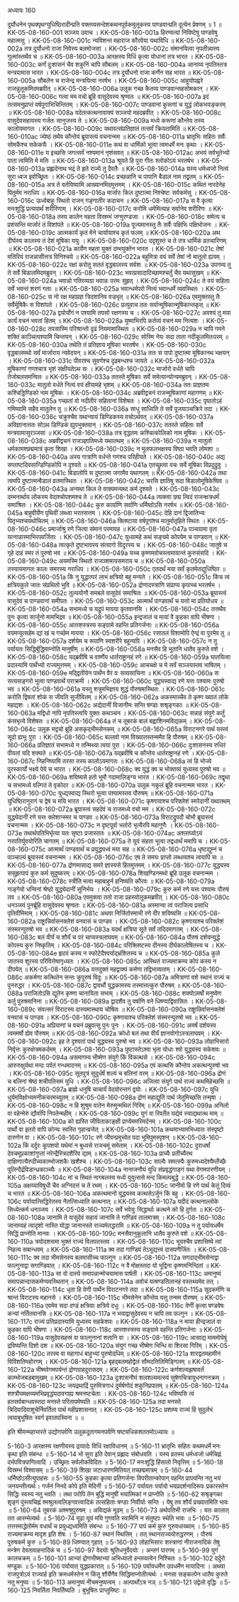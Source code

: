 अध्यायः 160

दुर्योधनेन पृथक्पृथग्युधिष्ठिरादीन्प्रति वक्तव्यसन्देशकथनपूर्वकमुलूकस्य पाण्डवान्प्रति दूत्येन प्रेषणम् ॥ 1 ॥
KK-05-08-160-001  	सञ्जय उवाच ।
KK-05-08-160-001a	हिरण्वत्यां निविष्टेषु पाण्डवेषु महात्मसु ।
KK-05-08-160-001c	न्यविशन्त महाराज कौरवेया यथाविधि ॥
KK-05-08-160-002a	तत्र दुर्योधनो राजा निवेस्य बलमोजसा ।
KK-05-08-160-002c	संमानयित्वा नृपतीन्न्यस्य गुल्मांस्तथैव च ॥
KK-05-08-160-003a	आरक्षस्य विधिं कृत्वा योधानां तत्र भारत ।
KK-05-08-160-003c	कर्णं दुःशासनं चैव शकुनिं चापि सौबलम् ॥
KK-05-08-160-004a	आनाय्य नृपतिस्तत्र मन्त्रयामास भारत ।
KK-05-08-160-004c	तत्र दुर्योधनो राजा कर्णेन सह भारत ॥
KK-05-08-160-005a	सौबलेन च राजेन्द्र मन्त्रयित्वा नरर्षभ ।
KK-05-08-160-005c	आहूयोपह्वरे राजन्नुलूकमिदमब्रवीत् ॥
KK-05-08-160-006a	उलूक गच्छ कैतव्य पाण्डवान्सहसोमकान् ।
KK-05-08-160-006c	गत्वा मम वचो ब्रूहि वासुदेवस्य श्रृण्वतः ॥
KK-05-08-160-007a	इदं तत्समनुप्राप्तं वर्षपूगाभिचिन्तितम् ।
KK-05-08-160-007c	पाण्डवानां कुरूणां च युद्धं लोकभयङ्करम् ॥
KK-05-08-160-008a	यदेतत्कत्थनावाक्यं सञ्जयो महदब्रवीत् ।
KK-05-08-160-008c	वासुदेवसहायस्य गर्जतः सानुजस्य ते ॥
KK-05-08-160-009a	मध्ये करूणां कौन्तेय तस्य कालोयमागतः ।
KK-05-08-160-009c	यथावत्संप्रतिज्ञातं तत्सर्वं क्रियतामिति ॥
KK-05-08-160-010ac	ज्येष्ठं तथैव कौन्तेयं ब्रूयास्त्यं वचनान्मम ॥
KK-05-08-160-011a	भ्रातृभिः सहितः सर्वैः सोमकैश्च सकेकयैः ।
KK-05-08-160-011e	कथं वा धार्मिको भूत्वा त्वमधर्मे मनः कृथाः ।
KK-05-08-160-011e	य इच्छसि जगत्सर्वं नश्यमानं नृशंसवत् ॥
KK-05-08-160-012ac	अभयं सर्वभूतेभ्यो पाता त्वमिति मे मतिः ॥
KK-05-08-160-013a	श्रूयते हि पुरा गीतः श्लोकोऽयं भरतर्षभ ।
KK-05-08-160-013a	प्रह्लादेनाथ भद्रं ते हृते राज्ये तु दैवतैः ॥
KK-05-08-160-014a	यस्य धर्मध्वजो नित्यं सुरा ध्वज इवोच्छ्रितः ।
KK-05-08-160-014c	प्रच्छन्नानि च पापानि बैडालं नाम तद्व्रतम् ॥
KK-05-08-160-015a	अत्र ते वर्तयिष्यामि आख्यानमिदमुत्तमम् ।
KK-05-08-160-015c	कथितं नारदेनेह पितुर्मम नराधिप ॥
KK-05-08-160-016a	मार्जारः किल दुष्टात्मा निश्चेष्टः सर्वकर्मसु ।
KK-05-08-160-016c	ऊर्ध्वबाहुः स्थितो राजन् गङ्गातीर कदाचन ॥
KK-05-08-160-017a	स वै कृत्वा मनःशुद्धिं प्रत्ययार्थं शरीरिणाम् ।
KK-05-08-160-017c	करोमि धर्ममित्याह सर्वानेव शरीरिणः ॥
KK-05-08-160-018a	तस्य कालेन महता विस्रम्भं जग्मुरण्डजाः ।
KK-05-08-160-018c	समेत्य च प्रशंसन्ति मार्जारं तं विशांपते ॥
KK-05-08-160-019a	पूज्यमानस्तु तैः सर्वैः पक्षिभिः पक्षिभोजनः ।
KK-05-08-160-019c	आत्मकार्यं कृतं मेने चार्यायाश्च कृतं फलम् ॥
KK-05-08-160-020a	अथ दीर्घस्य कालस्य तं देशं मूषिका ययुः ।
KK-05-08-160-020c	ददृशुस्तं च ते तत्र धार्मिकं व्रतचारिणम् ॥
KK-05-08-160-021a	कार्येण महता युक्तं दम्भयुक्तेन भारत ।
KK-05-08-160-021c	तेषां मतिरियं राजन्नासीत्तत्र विनिश्चये ॥
KK-05-08-160-022a	बहुमित्रा वयं सर्वे तेषां नो मातुलो ह्ययम् ।
KK-05-08-160-022c	रक्षां करोतु सततं वृद्धबालस्य सर्वशः ॥
KK-05-08-160-023a	उपगम्य तु ते सर्वे बिडालमिदमब्रुवन् ।
KK-05-08-160-023c	भवत्प्रसादादिच्छामश्चर्तुं चैव यथासुखम् ॥
KK-05-08-160-024a	भवान्नो गतिरव्यग्रा भवान्नः परमः सुहृत् ।
KK-05-08-160-024c	ते वयं सहिताः सर्वे भवन्तं शरणं गताः ॥
KK-05-08-160-025a	भवान्धर्मपरो नित्यं भवान्धर्मे व्यवस्थितः ।
KK-05-08-160-025c	स नो रक्ष महाप्रज्ञ त्रिदशानिव वज्रभृत् ॥
KK-05-08-160-026a	एवमुक्तस्तु तैः सर्वैर्मूषिकैः स विशांपते ।
KK-05-08-160-026c	प्रत्युवाच ततः सर्वान्मूषिकान्मूषिकान्तकृत् ॥
KK-05-08-160-027a	द्वयोर्योगं न पश्यामि तपसो रक्षणस्य च ।
KK-05-08-160-027c	अवश्यं तु मया कार्यं वचनं भवतां हितम् ॥
KK-05-08-160-028a	युष्माभिरपि कर्तव्यं वचनं मम नित्यशः ।
KK-05-08-160-028c	तपसास्मि परिश्रान्तो दृढं नियमामास्थितः ॥
KK-05-08-160-029a	न चापि गमने शक्तिं काञ्चित्पश्यामि चिन्तयन् ।
KK-05-08-160-029c	सोस्मि नेयः सदा ताता नदीकूलमितःपरम् ॥
KK-05-08-160-030a	तथेति तं प्रतिज्ञाय मूषिका भरतर्षभ ।
KK-05-08-160-030c	वृद्धबालमथो सर्वं मार्जाराय न्यवेदयन् ॥
KK-05-08-160-031a	ततः स पापो दुष्टात्मा मूषिकानथ भक्षयन् ।
KK-05-08-160-031c	पीवरश्च सुवर्णश्च दृढबन्धश्च जायते ॥
KK-05-08-160-032a	मूषिकाणां गणश्चात्र भृशं संक्षीयतेऽथ सः ।
KK-05-08-160-032c	मार्जारो वर्धते चापि तेजोबलसमन्वितः ॥
KK-05-08-160-033a	ततस्ते मूषिकाः सर्वे समेत्यान्योन्यमब्रुवन् ।
KK-05-08-160-033c	मातुलो वर्धते नित्यं वयं क्षीयामहे भृशम् ॥
KK-05-08-160-034a	ततः प्राज्ञतमः कश्चिड्डिण्डिको नाम मूषिकः ।
KK-05-08-160-034c	अब्रवीद्वचनं राजन्मूषिकाणां महागणम् ॥
KK-05-08-160-035a	गच्छतां वो नदीतीरं सहितानां विशेषतः ।
KK-05-08-160-035c	पृष्ठतोऽहं गमिष्यामि सहैव मातुलेन तु ॥
KK-05-08-160-036a	साधु साध्विति ते सर्वे पूजयाञ्चक्रिरे तदा ।
KK-05-08-160-036c	चक्रुश्चैव यथान्यायं डिण्डिकस्य वचोऽर्थवत् ॥
KK-05-08-160-037a	अविज्ञानात्ततः सोऽथ डिण्डिकं ह्युपभुक्तवान् ।
KK-05-08-160-037c	ततस्ते सहिताः सर्वे मन्त्रयामासुरञ्जसा ॥
KK-05-08-160-038a	तत्र वृद्धतमः कश्चित्कोलिको नाम मूषिकः ।
KK-05-08-160-038c	अब्रवीद्वचनं राजञ्ज्ञातिमध्ये यथातथम् ॥
KK-05-08-160-039a	न मातुलो धर्मकामश्छद्ममात्रं कृता शिखा ।
KK-05-08-160-039c	न मूलफलभक्षस्य विष्ठा भवति लोमशा ॥
KK-05-08-160-040a	अस्य गात्राणि वर्धन्ते गणश्च परिहीयते ।
KK-05-08-160-040c	अद्य सप्ताष्टदिवसान्डिण्डिकोपि न दृश्यते ॥
KK-05-08-160-041a	एतच्छ्रुत्वा वचः सर्वे मूषिका विप्रदुद्रुवुः ।
KK-05-08-160-041c	बिडालोपि स दुष्टात्मा जगामैव यथागतम् ॥
KK-05-08-160-042a	तथा त्वमपि दुष्टात्मन्बैडालं व्रतमास्थितः ।
KK-05-08-160-042c	चरसि ज्ञातिषु सदा बिडालोमूषिकेष्विव ॥
KK-05-08-160-043a	अन्यथा किल ते वाक्यमन्यथा कर्म दृश्यते ।
KK-05-08-160-043c	दम्भनार्थाय लोकस्य वेदाश्चोपशमश्च ते ॥
KK-05-08-160-044a	त्यक्त्वा छद्म त्विदं राजन्क्षत्रधर्मं समाश्रितः ।
KK-05-08-160-044c	कुरु कार्याणि सर्वाणि धर्मिष्ठोऽसि नरर्षभ ॥
KK-05-08-160-045a	बाहुवीर्येण पृथिवीं लब्ध्वा भरतसत्तम ।
KK-05-08-160-045c	देहि दानं द्विजातिभ्यः पितृभ्यश्चयथोचितम् ॥
KK-05-08-160-046a	क्लिष्टाया वर्षपूगांश्च मातुर्मातृहिते स्थितः ।
KK-05-08-160-046c	प्रमार्जाश्रु रणे जित्वा संमानं परमावह ॥
KK-05-08-160-047a	पञ्चग्रामा वृता यत्नान्नास्माभिरपवर्जिताः ।
KK-05-08-160-047c	युध्यामहे कथं सङ्ख्ये कोपयेम च पाण्डवान् ॥
KK-05-08-160-048a	त्वत्कृते दुष्टभावस्य संत्यागो विदुरस्य च ।
KK-05-08-160-048c	जातुषे च गृहे दाहं स्मर तं पुरुषो भव ॥
KK-05-08-160-049a	यच्च कृष्णमवोचस्त्वमायान्तं कुरुसंसदि ।
KK-05-08-160-049c	अयमस्मि स्थितो राजञ्शमायसमराय च ॥
KK-05-08-160-050a	तस्यायमागतः कालः समरस्य नराधिप ।
KK-05-08-160-050c	एतदर्थं मया सर्वं कृतमेतद्युधिष्ठिर ॥
KK-05-08-160-051a	किं नु युद्धात्परं लाभं क्षत्रियो बहु मन्यते ।
KK-05-08-160-051c	किंच त्वं क्षत्रियकुले जातः संप्रथितो भुवि ॥
KK-05-08-160-052a	द्रोणादस्त्राणि संप्राप्य कृपाच्च भरतर्षभ ।
KK-05-08-160-052c	तुल्ययोनौ समबले वासुदेवं समाश्रितः ॥
KK-05-08-160-053a	ब्रूयास्त्वं वासुदेवं च पाण्डवानां समीपतः ।
KK-05-08-160-053c	आत्मार्थं पाण्डवार्थं च यत्तो मां प्रतियोधय ॥
KK-05-08-160-054a	सभामध्ये च यद्रूपं मायया कृतवानसि ।
KK-05-08-160-054c	तत्तथैव पुनः कृत्वा सार्जुनो मामभिद्रव ॥
KK-05-08-160-055a	इन्द्रजालं च मायां वै कुहका वापि भीषणा ।
KK-05-08-160-055c	आत्तशस्त्रस्य सङ्ग्रामे वहन्ति प्रतिगर्जनाः ॥
KK-05-08-160-056a	वयमप्युत्सहेम द्यां खं च गच्छेम मायया ।
KK-05-08-160-056c	रसातलं विशामोपि ऐन्द्रं वा पुरमेव तु ॥
KK-05-08-160-057a	दर्शयेम च रूपाणि स्वशरीरे बहून्यपि ।
KK-05-08-160-057c	न तु पर्यायतः सिद्धिर्बुद्धिमाप्नोति मानुषीम् ॥
KK-05-08-160-058a	मनसैव हि भूतानि धातैव कुरुते वशे ।
KK-05-08-160-058c	यद्ब्रवीषि च वार्ष्णेय धार्तराष्ट्रानहं रणे ॥
KK-05-08-160-059a	घातयित्वा प्रदास्यामि पार्थेभ्यो राज्यमुत्तमम् ।
KK-05-08-160-059c	आचचक्षे च मे सर्वं सञ्जयस्तव भाषितम् ।
KK-05-08-160-059e	मद्द्वितीयेन पार्थेन वैरं वः सव्यसाचिना ॥
KK-05-08-160-060a	स सत्यसङ्गरो भूत्वा पाण्डवार्थे पराक्रमी ।
KK-05-08-160-060c	युद्ध्यस्वाद्य रणे यत्तः पश्यामः पुरुषो भव ॥
KK-05-08-160-061a	यस्तु शत्रुमभिज्ञाय शुद्धं पौरुषमास्थितः ।
KK-05-08-160-061c	करोति द्विषतां शोकं स जीवति सुजीवितम् ॥
KK-05-08-160-062a	अकस्माच्चैव ते कृष्ण ख्यातं लोके महद्यशः ।
KK-05-08-160-062c	अद्येदानीं विजानीमः सन्ति षण्डाः शश्रृङ्गकाः ॥
KK-05-08-160-063a	मद्विधो नापि नृपतिस्त्वयि युक्तः कथञ्चन ।
KK-05-08-160-063c	सन्नाहं संयुगे कर्तुं कंसभृत्ये विशेषतः ॥
KK-05-08-160-064a	तं च तूबरकं बालं बह्वाशिनमविद्यकम् ।
KK-05-08-160-064c	उलूक मद्वचो ब्रूहि असकृद्भीमसेनकम् ॥
KK-05-08-160-065a	विराटनगरे पार्थ यस्त्वं सूदो ह्यभूः पुरा ।
KK-05-08-160-065c	बल्लवो नाम विख्यातस्तन्ममैव हि पौरुषम् ॥
KK-05-08-160-066a	प्रतिज्ञातं सभामध्ये न तन्मिथ्या त्वया पुरा ।
KK-05-08-160-066c	दुःशासनस्य रुधिरं पीयतां यदि शक्यते ॥
KK-05-08-160-067a	यद्ब्रवीषि च कौन्तेय धार्तराष्ट्रानहं रणे ।
KK-05-08-160-067c	निहनिष्यामि तरसा तस्य कालोऽयमागतः ॥
KK-05-08-160-068a	त्वं हि भोज्ये पुरस्कार्यो भक्ष्ये पेये च भारत ।
KK-05-08-160-068c	क्व युद्धं क्व च भोक्तव्यं युध्यस्व पुरुषो भव ॥
KK-05-08-160-069a	शयिष्यसे हतो भूमौ गदामालिङ्ग्य भारत ।
KK-05-08-160-069c	तद्वृथा च सभामध्ये वल्गितं ते वृकोदर ॥
KK-05-08-160-070a	उलूक नकुलं ब्रूहि वचनान्मम भारत ।
KK-05-08-160-070c	युध्द्यस्वाद्य स्थिरो भूत्वा पश्यामस्तव पौरुषम् ॥
KK-05-08-160-071a	युधिष्ठिरानुरागं च द्वेषं च मयि भारत ।
KK-05-08-160-071c	कृष्णायाश्च परिक्लेशं स्मरेदानीं यथातथम् ॥
KK-05-08-160-072a	ब्रूयास्त्वं सहदेवं च राजमध्ये वचो मम ।
KK-05-08-160-072c	युद्ध्येदानीं रणे यत्तः क्लेशान्स्मर च पाण्डव ॥
KK-05-08-160-073a	विराटद्रुपदौ चोभौ ब्रूयास्त्वं वचनान्मम ।
KK-05-08-160-073c	न दृष्टपूर्वा भर्तारो भृत्यैरपि महागुणैः ।
KK-05-08-160-073e	तथार्थपतिभिर्भृत्या यतः सृष्टाः प्रजास्ततः ॥
KK-05-08-160-074ac	अश्लाघ्योऽयं नरपतिर्युवयोरिति चागतम् ॥
KK-05-08-160-075a	ते यूयं संहता भूत्वा तद्वधार्थं ममापि च ।
KK-05-08-160-075c	आत्मार्थं पाण्डवार्थं च प्रयुद्ध्यध्वं मया सह ॥
KK-05-08-160-076a	धृष्टद्युम्नं च पाञ्चाल्यं ब्रूयास्त्वं वचनान्मम ।
KK-05-08-160-076c	एष ते समयः प्राप्तो लब्धव्यश्च त्वयापि सः ॥
KK-05-08-160-077a	द्रोणमासाद्य समरे ज्ञास्यसे हितमुत्तमम् ।
KK-05-08-160-077c	युद्ध्यस्व ससुहृत्पापं कुरु कर्म सुदुष्करम् ॥
KK-05-08-160-078a	शिखण्डिनमथो ब्रूहि उलूक वचनान्मम ।
KK-05-08-160-078c	स्त्रीति मत्वा महाबाहुर्न हनिष्यति कौरवः ॥
KK-05-08-160-079a	गाङ्गेयो धन्विनां श्रेष्ठो युद्ध्येदानीं सुनिर्भयः ।
KK-05-08-160-079c	कुरु कर्म रणे यत्तः पश्यामः पौरुषं तव ॥
KK-05-08-160-080a	एवमुक्त्वा ततो राजा प्रहस्योलूकमब्रवीत् ।
KK-05-08-160-080c	धनञ्जयं पुनर्ब्रूहि वासुदेवस्य श्रृण्वतः ॥
KK-05-08-160-081a	अस्मान्वा त्वं पराजित्य प्रसाधि पृतिवीमिमाम् ।
KK-05-08-160-081c	अथवा निर्जितोस्माभी रणे वीर शयिष्यसि ॥
KK-05-08-160-082a	राष्ट्रान्निर्वासनक्लेशं वनवासं च पाण्डव ।
KK-05-08-160-082c	कृष्णायाश्च परिक्लेशं संस्मरन्पुरुषो भव ॥
KK-05-08-160-083a	यदर्थं क्षत्रिया सूते सर्वं तदिदमागतम् ।
KK-05-08-160-083c	बलं वीर्यं च शौर्यं च परं चाप्यस्त्रलाघवम् ॥
KK-05-08-160-084a	पौरुषं दर्शयन्युद्धे कोपस्य कुरु निष्कृतिम् ।
KK-05-08-160-084c	परिक्लिष्टस्य दीनस्य दीर्घकालोषितस्य च ।
KK-05-08-160-084e	हृदयं कस्य न स्फोटेदैश्वर्याद्भ्रंशितस्य च ॥
KK-05-08-160-085a	कुले जातस्य शूरस्य परिवित्तेष्वगृध्यतः ।
KK-05-08-160-085c	आस्थितं राज्यमाक्रम्य कोपं कस्य न दीपयेत् ॥
KK-05-08-160-086a	यत्तदुक्तं महद्वाक्यं कर्मणा तद्विभाव्यताम् ।
KK-05-08-160-086c	अकर्मणा कत्थितेन सन्तः कुपुरुषं विदुः ॥
KK-05-08-160-087a	अमित्राणां वशे स्थानं राज्यं च पुनरुद्धर ।
KK-05-08-160-087c	द्वावर्थौ युद्धकामस्य तस्मात्तत्कुरु पौरुषम् ॥
KK-05-08-160-088a	पराजितोऽसि द्यूतेन कृष्णा चानायिता सभाम् ।
KK-05-08-160-088c	शक्योऽमर्षो मनुष्येण कर्तु पुरुषमानिना ॥
KK-05-08-160-089a	द्वादशैव तु वर्षाणि वने धिष्ण्याद्विवासितः ।
KK-05-08-160-089c	संवत्सरं विराटस्य दास्यमास्थाय चोषितः ॥
KK-05-08-160-090a	राष्ट्रान्निर्वासनक्लेशं वनवासं च पाण्डव ।
KK-05-08-160-090c	कृष्णायाश्च परिक्लेशं संस्मरन्पुरुषो भव ॥
KK-05-08-160-091a	अप्रियाणां च वचनं प्रब्रुवत्सु पुनः पुनः ।
KK-05-08-160-091c	अमर्षं दर्शयस्व त्वममर्षो ह्येव पौरुषम् ॥
KK-05-08-160-092a	क्रोधो बलं तथा वीर्यं ज्ञानयोगोऽस्त्रलाघवम् ।
KK-05-08-160-092c	इह ते दृश्यतां पार्थ युद्ध्यस्व पुरुषो भव ॥
KK-05-08-160-093a	लोहाभिसारो निर्वृत्तः कुरुक्षेत्रमकर्दमम् ।
KK-05-08-160-093a	पुष्टास्तेऽश्वा भृता योधाः श्वो युद्ध्यस्व सकेशवः ॥
KK-05-08-160-094a	असमागम्य भीष्मेण संयुगे किं विकत्थसे ।
KK-05-08-160-094c	आरुरुक्षुर्यथा मन्दः पर्वतं गन्धमादनम् ॥
KK-05-08-160-095a	एवं कत्थसि कौन्तेय अकत्थन्पुरुषो भव ।
KK-05-08-160-095c	सूतपुत्रं सुदुर्धर्षं शल्यं च बलिनां वरम् ॥
KK-05-08-160-096a	द्रोणं च बलिनां श्रेष्ठं शचीपतिसमं युधि ।
KK-05-08-160-096c	अजित्वा संयुगे पार्थ राज्यं कथमिहेच्छसि ॥
KK-05-08-160-097a	ब्राह्मे धनुषि चाचार्यं वेदयोरन्तगं द्वयोः ।
KK-05-08-160-097c	युधि धुर्यमविक्षोभ्यमनीकचरमच्युतम् ॥
KK-05-08-160-098a	द्रोणं महाद्युतिं पार्थ जेतुमिच्छसि तन्मृषा ।
KK-05-08-160-098c	न हि शुश्रुम वातेन मेरुमुन्मथितं गिरिम् ॥
KK-05-08-160-099a	अनिलो वा वहेन्मेरुं द्यौर्वापि निपतेन्महीम् ।
KK-05-08-160-099c	युगं वा रिवर्तेत यद्येवं स्याद्यथात्थ माम् ॥
KK-05-08-160-100a	को ह्यस्ति जीविताकाङ्क्षी प्राप्येममरिमर्दनम् ।
KK-05-08-160-100c	पार्थो वा इतरो वापि कोन्यः स्वस्ति गृहान्व्रजेत् ॥
KK-05-08-160-101a	कथमाभ्यामभिध्यातः संस्पृष्टो दारुणेन वा ।
KK-05-08-160-101c	रणे जीवन्प्रमुच्येत पदा भूमिपुमस्पृशन् ॥
KK-05-08-160-102a	किं दर्दुरः कूपशयो यथेमां न बुध्यसे राजचमूं समेताम् ।
KK-05-08-160-102c	दुराधर्षां देवचमूप्रकाशांगुप्तां नरेन्द्रैस्त्रिदशैरिव द्याम् ॥
KK-05-08-160-103a	प्राच्यैः प्रतीच्यैरथ दाक्षिणात्यैरुदीच्यकाम्भोजशकैः  खशैश्च ।
KK-05-08-160-103c	साल्वैः समत्स्यैः कुरुमध्यदेश्यैर्म्लेच्छैः पुलिन्दैर्द्रविडान्ध्रकाञ्च्यैः ॥
KK-05-08-160-104a	नानाजनौघं युधि संप्रवृद्धंगाङ्गं यथा वेगमपारणीयम् ।
KK-05-08-160-104c	मां च स्थितं नागबलस्य मध्ये युयुत्ससे मन्द किमल्पबुद्धे ॥
KK-05-08-160-105a	अक्षय्याविषुधी चैव अग्निदत्तं च ते रथम् ।
KK-05-08-160-105c	जानीमो हि रणे पार्थ केतुं दिव्यं च भारत ॥
KK-05-08-160-106a	अकत्थमानो युद्ध्यस्व कत्थसेऽर्जुन किं बहु ।
KK-05-08-160-106c	पर्यायात्सिद्धिरेतस्य नैतत्सिध्याति कत्थनात् ॥
KK-05-08-160-107a	यदीदं कत्थनाल्लोके सिध्येत्कर्म धनञ्जय ।
KK-05-08-160-107c	सर्वे भवेयुः सिद्धार्थाः कत्थने को हि दुर्गतः ॥
KK-05-08-160-108a	जानामि ते वासुदेवं सहायं जानामि ते गाण्डिवं तालमात्रम् ।
KK-05-08-160-108c	जानाम्यहं त्वादृशो नास्ति योद्धा जानानस्ते राज्यमेतद्धरामि ॥
KK-05-08-160-109a	न तु पर्यायधर्मेम सिद्धिं प्राप्नोति मानवः ।
KK-05-08-160-109c	मनसैवानुकूलानि धातैव कुरुते वशे ॥
KK-05-08-160-110a	त्रयोदशसमा भुक्तं राज्यं विलपतस्तव ।
KK-05-08-160-110c	भूयश्चैव प्रशासिष्ये त्वां निहत्य सबान्धवम् ॥
KK-05-08-160-111a	क्व तदा गाण्डिवं तेऽभूद्यत्त्वं दासपणैर्जितः ।
KK-05-08-160-111c	क्व तदा भीमसेनस्य बलमासीच्च फाल्गुन ॥
KK-05-08-160-112a	सगदाद्भीमसेनाद्वा फाल्गुनाद्वा सगाण्डिवात् ।
KK-05-08-160-112c	न वै मोक्षस्तदा यो भूद्विना कृष्णमनिन्दितां ॥
KK-05-08-160-113a	सा वो दास्ये समापन्नान्मोचयामास पार्षती ।
KK-05-08-160-113c	अमानुष्यं समापन्नान्दासकर्मण्यवस्थितान् ॥
KK-05-08-160-114a	अवोचं यत्षण्डतिलानहं वस्तथ्यमेव तत् ।
KK-05-08-160-114c	धृता हि वेणी पार्थेन विराटनगरे तदा ॥
KK-05-08-160-115a	सूदकर्मणि च श्रान्तं विराटस्य महानसे ।
KK-05-08-160-115c	भीमसेनेन कौन्तेय यत्तु तन्मम पौरुषम् ॥
KK-05-08-160-116a	एवमेव सदा दण्डं क्षत्रियाः क्षत्रिये दधुः ।
KK-05-08-160-116c	वेणीं कृत्वा षण्डवेषः कन्यां नर्तितवानसि ॥
KK-05-08-160-117a	न भयाद्वासुदेवस्य न चापि तव फल्गुन ।
KK-05-08-160-117c	राज्यं प्रतिप्रदास्यामि युध्यस्व सहकेशवः ॥
KK-05-08-160-118a	न माया हीन्द्रजालं वा कुहका वापि भीषणा ।
KK-05-08-160-118c	आत्तशस्त्रस्य सङ्ग्रामे वहन्ति प्रतिगर्जनाः ॥
KK-05-08-160-119a	वासुदेवसहस्रं वा फाल्गुनानां शतानि वा ।
KK-05-08-160-119c	आसाद्य माममोघेषुं द्रविष्यन्ति दिशो दश ॥
KK-05-08-160-120a	संयुगं गच्छ भीष्मेण भिन्धि वा शिरसा गिरिम् ।
KK-05-08-160-120c	तरस्व वा महागाधं बाहुभ्यां पुरुषोदधिम् ॥
KK-05-08-160-121a	शारद्वतमहामीनं विविंशतिमहोरगम् ।
KK-05-08-160-121a	बृहद्बलमहोद्वेलं सौमदत्तितिमिङ्गिलम् ॥
KK-05-08-160-122a	भीष्मवेगमपर्यन्तं द्रोणग्राहदुरासदम् ।
KK-05-08-160-122c	कर्णशल्यझषावर्तं काम्भोजबडबामुखम् ॥
KK-05-08-160-123a	दुःशासनौघं शलशल्यमत्स्यं सुषेणचित्रायुधनागनक्रम् ।
KK-05-08-160-123c	जयद्रथाद्रिं पुरुमित्रगाधं दुर्मर्षणोदं शकुनिप्रपातम् ॥
KK-05-08-160-124a	शश्त्रौघमक्षय्यमभिप्रवृद्धंयदावगाह्य श्रमनष्टचेताः ।
KK-05-08-160-124c	भविष्यसि त्वं हतसर्वबान्धवस्तदा मनस्ते परितापमेष्यति ॥
KK-05-08-160-125a	तदा मनस्ते त्रिदिवादिवाशुचेर्निवर्तिता पार्थ महीप्रशासनात् ।
KK-05-08-160-125c	प्रशाम्य राज्यं हि सुदुर्लभं त्वयाबुभूषितः स्वर्ग इवातपस्विना ॥ ॥

इति श्रीमन्महाभारते उद्योगपर्वणि उलूकदूतागमनपर्वणि षष्ट्यधिकशततमोऽध्यायः ॥

5-160-3 आरक्षस्य रक्षणीयस्य द्रव्यादेः विधिं रक्षाविधानम् ॥ 5-160-11 भ्रातृभिः सहितः कथमधर्मे मनः कृथा इति संबन्धः ॥ 5-160-14 भो सुरा इति देवान् प्रह्लादः संबोधयति । यस्य व्रतस्य धर्मध्वजो धर्मचिह्नं दर्भपवित्रपाणित्वादि । उच्छ्रितः सर्वलोकविदितः ॥ 5-160-17 मनःशुद्धिं हिंसातो निवृत्तिम् ॥ 5-160-18 विस्रम्भं विश्वासम् ॥ 5-160-39 शिखा जटाधारणमितियत् तच्छद्ममात्रम् ॥ 5-160-44 धर्मिष्ठोऽसीत्युपाहसः ॥ 5-160-55 कुहका कृत्या प्रतिगर्जनाः विपरीतान्कोपान् वहन्ति प्रापयन्ति नतु भयं जनयन्तीत्यर्थः। गर्जनं निनदे कोपे इति मेदिनी ॥ 5-160-57 पर्यायतः पर्यायो भयप्रदर्शनादिरूपः प्रकारस्तेन सिद्धिः स्वस्य नतु भवति । तथा परोपि तेन बुद्धिं मानुषीं भयात्मिकां न प्राप्नोति ॥ 5-160-62 सश्रृङ्गका शृङ्गं पुंस्त्वचिह्नं श्मश्रुलत्वलिङ्गवत्त्वादिकं तत्सहिताः षण्डाः निर्वीर्याः सन्ति । येषु तव शौर्यं प्रख्यातमिति भावः ॥ 5-160-64 तूबरकं अश्मश्रुपुरुषम् । अविद्यकं मूढम् ॥ 5-160-73 अर्थपतिभी राजभिः । यतः कालात् तत आरम्भेत्यर्थः ॥ 5-160-74 मूढा यूयं मयि गुणवति स्वामिनि न संतुष्टाः स्थेति भावः ॥ 5-160-75 तत्तस्माद्धेतोर्मम वधार्थं च प्रयुध्द्यध्वमिति संबन्धः ॥ 5-160-77 पापं कर्म कुरु गुरुवधाख्याम् । 5-160-85 राज्यमाक्रम्य मादृश इति शेषः । 5-160-87 स्थानं स्थितिम् । तत् स्थानराज्ययोरुद्धरणम् । पौरुषं पुरुषकर्म कुरु ॥ 5-160-89 धिष्ण्यात् गृहात् ॥ 5-160-93 लोहाभिसारः शस्त्राणां नीराजनादिकं तेषु मन्त्रेण देवतावाहनादिकं च ॥ 5-160-97 वेदयोः श्रुतिधनुर्वेदयोः । अन्तगं पारगम् ॥ 5-160-99 युगं कालचक्रम् ॥ 5-160-101 आभ्यां द्रोणभीष्माभ्यां अभिध्यातो हन्तव्यत्वेन निश्चितः ॥ 5-160-102 दर्दुरो मण्डूकः ॥ 5-160-106 पर्यायात् युद्धप्रकारात् ॥ 5-160-109 पर्यायधर्मेण उपधर्मेण मायादिना । अथवा राजपुत्रोऽयं राज्यार्ह इति क्रमधर्मस्तेन न किंतु शौर्येणैव सिद्धिमाप्नोतीत्यर्थः । मनसा सङ्कल्पेन धातैव कुरुते नतु मनुष्यः ॥ 5-160-113 अमानुष्यं नीचमनुष्यत्वम् । अल्पार्थोऽत्र नञ् ॥ 5-160-121 उद्वेलो वृद्धिः ॥ 5-160-125 निवर्तिता निवर्तिष्यति । बुभूषितः प्राप्तुमिष्टः ॥

